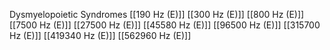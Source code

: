 Dysmyelopoietic Syndromes
[[190 Hz (E)]]
[[300 Hz (E)]]
[[800 Hz (E)]]
[[7500 Hz (E)]]
[[27500 Hz (E)]]
[[45580 Hz (E)]]
[[96500 Hz (E)]]
[[315700 Hz (E)]]
[[419340 Hz (E)]]
[[562960 Hz (E)]]